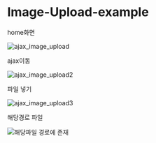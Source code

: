 # Image-Upload-example

home화면

![ajax_image_upload](https://user-images.githubusercontent.com/97490916/153812754-c2813cb8-db21-4be5-9736-c76e100051da.PNG)

ajax이동

![ajax_image_upload2](https://user-images.githubusercontent.com/97490916/153812853-eb06a3f9-8cdb-4d67-907e-c442e541ac54.PNG)


파일 넣기

![ajax_image_upload3](https://user-images.githubusercontent.com/97490916/153812870-28522239-bf50-40ca-ac6d-1b1885865c3c.PNG)


해당경로 파일

![해당파일 경로에 존재](https://user-images.githubusercontent.com/97490916/153812883-33e2851f-be3f-42fe-a6fa-4f9cbb1a2c59.PNG)
